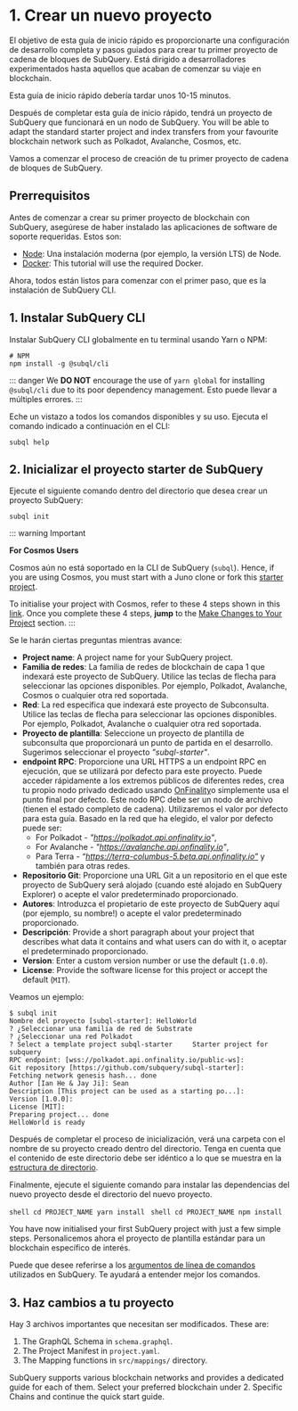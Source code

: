 # 1. Crear un nuevo proyecto

El objetivo de esta guía de inicio rápido es proporcionarte una configuración de desarrollo completa y pasos guiados para crear tu primer proyecto de cadena de bloques de SubQuery. Está dirigido a desarrolladores experimentados hasta aquellos que acaban de comenzar su viaje en blockchain.

Esta guía de inicio rápido debería tardar unos 10-15 minutos.

Después de completar esta guía de inicio rápido, tendrá un proyecto de SubQuery que funcionará en un nodo de SubQuery. You will be able to adapt the standard starter project and index transfers from your favourite blockchain network such as Polkadot, Avalanche, Cosmos, etc.

Vamos a comenzar el proceso de creación de tu primer proyecto de cadena de bloques de SubQuery.

## Prerrequisitos

Antes de comenzar a crear su primer proyecto de blockchain con SubQuery, asegúrese de haber instalado las aplicaciones de software de soporte requeridas. Estos son:

- [Node](https://nodejs.org/en/): Una instalación moderna (por ejemplo, la versión LTS) de Node.
- [Docker](https://docker.com/): This tutorial will use the required Docker.

Ahora, todos están listos para comenzar con el primer paso, que es la instalación de SubQuery CLI.

## 1. Instalar SubQuery CLI

Instalar SubQuery CLI globalmente en tu terminal usando Yarn o NPM:

```shell
# NPM
npm install -g @subql/cli
```

::: danger We **DO NOT** encourage the use of `yarn global` for installing `@subql/cli` due to its poor dependency management. Esto puede llevar a múltiples errores. :::

Eche un vistazo a todos los comandos disponibles y su uso. Ejecuta el comando indicado a continuación en el CLI:

```shell
subql help
```

## 2. Inicializar el proyecto starter de SubQuery

Ejecute el siguiente comando dentro del directorio que desea crear un proyecto SubQuery:

```shell
subql init
```

::: warning Important

**For Cosmos Users**

Cosmos aún no está soportado en la CLI de SubQuery (`subql`). Hence, if you are using Cosmos, you must start with a Juno clone or fork this [starter project](https://github.com/subquery/cosmos-subql-starter).

To initialise your project with Cosmos, refer to these 4 steps shown in this [link](https://github.com/subquery/juno-subql-starter#readme). Once you complete these 4 steps, **jump** to the [Make Changes to Your Project](../quickstart/quickstart.md#_3-make-changes-to-your-project) section. :::

Se le harán ciertas preguntas mientras avance:

- **Project name**: A project name for your SubQuery project.
- **Familia de redes**: La familia de redes de blockchain de capa 1 que indexará este proyecto de SubQuery. Utilice las teclas de flecha para seleccionar las opciones disponibles. Por ejemplo, Polkadot, Avalanche, Cosmos o cualquier otra red soportada.
- **Red**: La red específica que indexará este proyecto de Subconsulta. Utilice las teclas de flecha para seleccionar las opciones disponibles. Por ejemplo, Polkadot, Avalanche o cualquier otra red soportada.
- **Proyecto de plantilla**: Seleccione un proyecto de plantilla de subconsulta que proporcionará un punto de partida en el desarrollo. Sugerimos seleccionar el proyecto _"subql-starter"_.
- **endpoint RPC**: Proporcione una URL HTTPS a un endpoint RPC en ejecución, que se utilizará por defecto para este proyecto. Puede acceder rápidamente a los extremos públicos de diferentes redes, crea tu propio nodo privado dedicado usando [OnFinality](https://app.onfinality.io)o simplemente usa el punto final por defecto. Este nodo RPC debe ser un nodo de archivo (tienen el estado completo de cadena). Utilizaremos el valor por defecto para esta guía. Basado en la red que ha elegido, el valor por defecto puede ser:
  - For Polkadot - _"https://polkadot.api.onfinality.io"_,
  - For Avalanche - _"https://avalanche.api.onfinality.io"_,
  - Para Terra - _“https://terra-columbus-5.beta.api.onfinality.io”_ y también para otras redes. <br/>
- **Repositorio Git**: Proporcione una URL Git a un repositorio en el que este proyecto de SubQuery será alojado (cuando esté alojado en SubQuery Explorer) o acepte el valor predeterminado proporcionado.
- **Autores**: Introduzca el propietario de este proyecto de SubQuery aquí (por ejemplo, su nombre!) o acepte el valor predeterminado proporcionado.
- **Descripción**: Provide a short paragraph about your project that describes what data it contains and what users can do with it, o aceptar el predeterminado proporcionado.
- **Version**: Enter a custom version number or use the default (`1.0.0`).
- **License**: Provide the software license for this project or accept the default (`MIT`).

Veamos un ejemplo:

```shell
$ subql init
Nombre del proyecto [subql-starter]: HelloWorld
? ¿Seleccionar una familia de red de Substrate
? ¿Seleccionar una red Polkadot
? Select a template project subql-starter     Starter project for subquery
RPC endpoint: [wss://polkadot.api.onfinality.io/public-ws]:
Git repository [https://github.com/subquery/subql-starter]:
Fetching network genesis hash... done
Author [Ian He & Jay Ji]: Sean
Description [This project can be used as a starting po...]:
Version [1.0.0]:
License [MIT]:
Preparing project... done
HelloWorld is ready
```

Después de completar el proceso de inicialización, verá una carpeta con el nombre de su proyecto creado dentro del directorio. Tenga en cuenta que el contenido de este directorio debe ser idéntico a lo que se muestra en la [estructura de directorio](../build/introduction.md#directory-structure).

Finalmente, ejecute el siguiente comando para instalar las dependencias del nuevo proyecto desde el directorio del nuevo proyecto.

<CodeGroup> <CodeGroupItem title="YARN" active> ```shell cd PROJECT_NAME yarn install ``` </CodeGroupItem>
<CodeGroupItem title="NPM"> ```shell cd PROJECT_NAME npm install ``` </CodeGroupItem> </CodeGroup>

You have now initialised your first SubQuery project with just a few simple steps. Personalicemos ahora el proyecto de plantilla estándar para un blockchain específico de interés.

Puede que desee referirse a los [argumentos de línea de comandos](../run_publish/references.md) utilizados en SubQuery. Te ayudará a entender mejor los comandos.

## 3. Haz cambios a tu proyecto

Hay 3 archivos importantes que necesitan ser modificados. These are:

1. The GraphQL Schema in `schema.graphql`.
2. The Project Manifest in `project.yaml`.
3. The Mapping functions in `src/mappings/` directory.

SubQuery supports various blockchain networks and provides a dedicated guide for each of them. Select your preferred blockchain under 2. Specific Chains and continue the quick start guide.